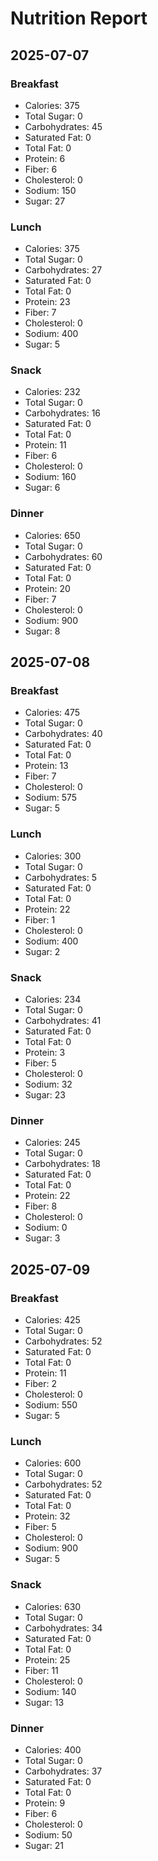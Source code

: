 # Nutrition Report

## 2025-07-07
### Breakfast
- Calories: 375
- Total Sugar: 0
- Carbohydrates: 45
- Saturated Fat: 0
- Total Fat: 0
- Protein: 6
- Fiber: 6
- Cholesterol: 0
- Sodium: 150
- Sugar: 27

### Lunch
- Calories: 375
- Total Sugar: 0
- Carbohydrates: 27
- Saturated Fat: 0
- Total Fat: 0
- Protein: 23
- Fiber: 7
- Cholesterol: 0
- Sodium: 400
- Sugar: 5

### Snack
- Calories: 232
- Total Sugar: 0
- Carbohydrates: 16
- Saturated Fat: 0
- Total Fat: 0
- Protein: 11
- Fiber: 6
- Cholesterol: 0
- Sodium: 160
- Sugar: 6

### Dinner
- Calories: 650
- Total Sugar: 0
- Carbohydrates: 60
- Saturated Fat: 0
- Total Fat: 0
- Protein: 20
- Fiber: 7
- Cholesterol: 0
- Sodium: 900
- Sugar: 8

## 2025-07-08
### Breakfast
- Calories: 475
- Total Sugar: 0
- Carbohydrates: 40
- Saturated Fat: 0
- Total Fat: 0
- Protein: 13
- Fiber: 7
- Cholesterol: 0
- Sodium: 575
- Sugar: 5

### Lunch
- Calories: 300
- Total Sugar: 0
- Carbohydrates: 5
- Saturated Fat: 0
- Total Fat: 0
- Protein: 22
- Fiber: 1
- Cholesterol: 0
- Sodium: 400
- Sugar: 2

### Snack
- Calories: 234
- Total Sugar: 0
- Carbohydrates: 41
- Saturated Fat: 0
- Total Fat: 0
- Protein: 3
- Fiber: 5
- Cholesterol: 0
- Sodium: 32
- Sugar: 23

### Dinner
- Calories: 245
- Total Sugar: 0
- Carbohydrates: 18
- Saturated Fat: 0
- Total Fat: 0
- Protein: 22
- Fiber: 8
- Cholesterol: 0
- Sodium: 0
- Sugar: 3

## 2025-07-09
### Breakfast
- Calories: 425
- Total Sugar: 0
- Carbohydrates: 52
- Saturated Fat: 0
- Total Fat: 0
- Protein: 11
- Fiber: 2
- Cholesterol: 0
- Sodium: 550
- Sugar: 5

### Lunch
- Calories: 600
- Total Sugar: 0
- Carbohydrates: 52
- Saturated Fat: 0
- Total Fat: 0
- Protein: 32
- Fiber: 5
- Cholesterol: 0
- Sodium: 900
- Sugar: 5

### Snack
- Calories: 630
- Total Sugar: 0
- Carbohydrates: 34
- Saturated Fat: 0
- Total Fat: 0
- Protein: 25
- Fiber: 11
- Cholesterol: 0
- Sodium: 140
- Sugar: 13

### Dinner
- Calories: 400
- Total Sugar: 0
- Carbohydrates: 37
- Saturated Fat: 0
- Total Fat: 0
- Protein: 9
- Fiber: 6
- Cholesterol: 0
- Sodium: 50
- Sugar: 21

